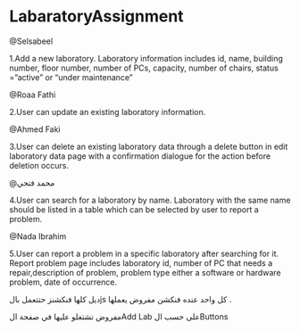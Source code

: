 # LabaratoryAssignment
@⁨Selsabeel⁩ 

1.Add a new laboratory. Laboratory information includes id, name, building number, 
floor number, number of PCs, capacity, number of chairs, status =”active” or 
“under maintenance”


@⁨Roaa Fathi⁩ 

2.User can update an existing laboratory information.

@⁨Ahmed Faki⁩ 

3.User can delete an existing laboratory data through a delete button in edit 
laboratory data page with a confirmation dialogue for the action before deletion 
occurs.

@⁨محمد فتحي⁩ 

4.User can search for a laboratory by name. Laboratory with the same name 
should be listed in a table which can be selected by user to report a problem.

@⁨Nada Ibrahim⁩ 

5.User can report a problem in a specific laboratory after searching for it. Report 
problem page includes laboratory id, number of PC that needs a repair,description of problem, problem type either a software or hardware problem, date of 
occurrence.



ديل كلها فنكشنز حتتعمل بالjs كل واحد عنده فنكشن مفروض يعملها .

مفروض تشتغلو عليها في صفحة الAdd Lab على حسب الButtons
